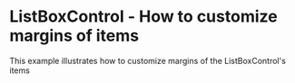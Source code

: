 # ListBoxControl - How to customize margins of items


This example illustrates how to customize margins of the ListBoxControl's items

<br/>


